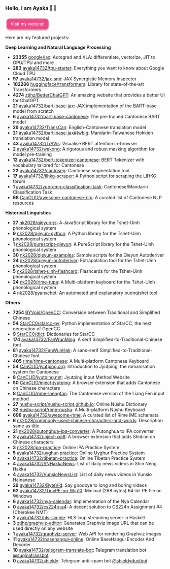 ### Hello, I am Ayaka 👋🏻

<a href="https://en.ayaka.shn.hk/" target="_blank"><img src="website.svg" alt="Visit my website!" width="140" /></a><br />Here are my featured projects:

**Deep Learning and Natural Language Processing**

- **23355** [google/jax](https://github.com/google/jax): Autograd and XLA: differentiate, vectorize, JIT to GPU/TPU and more
- **283** [ayaka14732/tpu-starter](https://github.com/ayaka14732/tpu-starter): Everything you want to know about Google Cloud TPU
- **97** [ayaka14732/jax-smi](https://github.com/ayaka14732/jax-smi): JAX Synergistic Memory Inspector
- **102266** [huggingface/transformers](https://github.com/huggingface/transformers): Library for state-of-the-art Transformers
- **4274** [ztjhz/BetterChatGPT](https://github.com/ztjhz/BetterChatGPT): An amazing website that provides a better UI for ChatGPT
- **21** [ayaka14732/bart-base-jax](https://github.com/ayaka14732/bart-base-jax): JAX implementation of the BART-base model from scratch
- **6** [ayaka14732/bart-base-cantonese](https://github.com/ayaka14732/bart-base-cantonese): The pre-trained Cantonese BART model
- **29** [ayaka14732/TransCan](https://github.com/ayaka14732/TransCan): English-Cantonese translation model
- **21** [ayaka14732/bart-base-jax#twblg](https://github.com/ayaka14732/bart-base-jax/tree/twblg): Mandarin-Taiwanese Hokkien translation model
- **43** [ayaka14732/TrAVis](https://github.com/ayaka14732/TrAVis): Visualise BERT attention in-browser
- **2** [ayaka14732/wakong](https://github.com/ayaka14732/wakong): A rigorous and robust masking algorithm for model pre-training
- **12** [ayaka14732/bert-tokenizer-cantonese](https://github.com/ayaka14732/bert-tokenizer-cantonese): BERT Tokenizer with vocabulary tailored for Cantonese
- **22** [ayaka14732/cantoseg](https://github.com/ayaka14732/cantoseg): Cantonese segmentation tool
- **17** [ayaka14732/lihkg-scraper](https://github.com/ayaka14732/lihkg-scraper): A Python script for scraping the LIHKG forum
- **1** [ayaka14732/yue-cmn-classification-task](https://github.com/ayaka14732/yue-cmn-classification-task): Cantonese/Mandarin Classification Task
- **68** [CanCLID/awesome-cantonese-nlp](https://github.com/CanCLID/awesome-cantonese-nlp): A curated list of Cantonese NLP resources

**Historical Linguistics**

- **27** [nk2028/qieyun-js](https://github.com/nk2028/qieyun-js): A JavaScript library for the Tshet-Uinh phonological system<!-- Linguistics -->
- **9** [nk2028/qieyun-python](https://github.com/nk2028/qieyun-python): A Python library for the Tshet-Uinh phonological system
- **1** [nk2028/purescript-qieyun](https://github.com/nk2028/purescript-qieyun): A PureScript library for the Tshet-Uinh phonological system
- **30** [nk2028/qieyun-examples](https://github.com/nk2028/qieyun-examples): Sample scripts for the Qieyun Autoderiver
- **24** [nk2028/qieyun-autoderiver](https://github.com/nk2028/qieyun-autoderiver): Extrapolation tool for the Tshet-Uinh phonological system
- **5** [nk2028/tshet-uinh-flashcard](https://github.com/nk2028/tshet-uinh-flashcard): Flashcards for the Tshet-Uinh phonological system
- **24** [nk2028/rime-tupa](https://github.com/nk2028/rime-tupa): A Multi-platform keyboard for the Tshet-Uinh phonological system
- **4** [nk2028/pyanxchet](https://github.com/nk2028/pyanxchet): An automated and explanatory puonqtshet tool

**Others**

- **7254** [BYVoid/OpenCC](https://github.com/BYVoid/OpenCC): Conversion between Traditional and Simplified Chinese<!-- Chinese Conversion -->
- **54** [StarCC0/starcc-py](https://github.com/StarCC0/starcc-py): Python implementation of StarCC, the next generation of OpenCC
- **9** [StarCC0/dict](https://github.com/StarCC0/dict): Dictionaries for StarCC
- **174** [ayaka14732/FanWunMing](https://github.com/ayaka14732/FanWunMing): A serif Simplified-to-Traditional-Chinese font
- **81** [ayaka14732/FanWunHak](https://github.com/ayaka14732/FanWunHak): A sans-serif Simplified-to-Traditional-Chinese font
- **405** [rime/rime-cantonese](https://github.com/rime/rime-cantonese): A Multi-platform Cantonese Keyboard<!-- Jyutping -->
- **54** [CanCLID/jyutping.org](https://github.com/CanCLID/jyutping.org): Introduction to Jyutping, the romanisation system for Cantonese
- **8** [CanCLID/jyutping.net](https://github.com/CanCLID/jyutping.net): Jyutping Input Method Website
- **50** [CanCLID/inject-jyutping](https://github.com/CanCLID/inject-jyutping): A browser extension that adds Cantonese on Chinese characters
- **8** [CanCLID/rime-loengfan](https://github.com/CanCLID/rime-loengfan): The Cantonese version of the Liang Fen input method
- **27** [nushu-script/nushu-script.github.io](https://github.com/nushu-script/nushu-script.github.io): Online Nüshu Dictionary<!-- Nüshu -->
- **32** [nushu-script/rime-nushu](https://github.com/nushu-script/rime-nushu): A Multi-platform Nüshu Keyboard
- **696** [ayaka14732/awesome-rime](https://github.com/ayaka14732/awesome-rime): A curated list of Rime IME schemata<!-- Other Linguistics Projects And Language Tools -->
- **6** [nk2028/commonly-used-chinese-characters-and-words](https://github.com/nk2028/commonly-used-chinese-characters-and-words): Description same as title
- **21** [nk2028/putonghua-ipa-converter](https://github.com/nk2028/putonghua-ipa-converter): A Putonghua to IPA converter
- **3** [ayaka14732/inject-xdi8](https://github.com/ayaka14732/inject-xdi8): A browser extension that adds Shidinn on Chinese characters
- **3** [nk2028/ipa-practice](https://github.com/nk2028/ipa-practice): Online IPA Practice System
- **5** [ayaka14732/uyghur-practice](https://github.com/ayaka14732/uyghur-practice): Online Uyghur Practice System
- **0** [ayaka14732/tibetan-practice](https://github.com/ayaka14732/tibetan-practice): Online Tibetan Practice System
- **4** [ayaka14732/SNHakkaNews](https://github.com/ayaka14732/SNHakkaNews): List of daily news videos in Shin Neng Hakka
- **4** [ayaka14732/VunsioNewsList](https://github.com/ayaka14732/VunsioNewsList): List of daily news videos in Vunsio Hainanese
- **29** [ayaka14732/ByteVid](https://github.com/ayaka14732/ByteVid): Say goodbye to long and boring videos<!-- Featured Projects -->
- **62** [ayaka14732/TinyPE-on-Win10](https://github.com/ayaka14732/TinyPE-on-Win10): Minimal (268 bytes) 64-bit PE file on Windows
- **6** [ayaka14732/nya-calendar](https://github.com/ayaka14732/nya-calendar): Implementation of the Nya Calendar
- **0** [ayaka14732/cs224n-a4](https://github.com/ayaka14732/cs224n-a4): A decent solution to CS224n Assignment #4 (Cherokee NMT)
- **2** [ayaka14732/hls-simple](https://github.com/ayaka14732/hls-simple): HLS loop streaming server in Haskell
- **3** [ztjhz/graphviz-editor](https://github.com/ztjhz/graphviz-editor): Generates Graphviz image URL that can be used directly on any website<!-- Web Services -->
- **1** [ayaka14732/graphviz-server](https://github.com/ayaka14732/graphviz-server): Web API for rendering Graphviz images
- **11** [ayaka14732/basehangul-online](https://github.com/ayaka14732/basehangul-online): Online BaseHangul Encoder And Decoder
- **10** [ayaka14732/telegram-translate-bot](https://github.com/ayaka14732/telegram-translate-bot): Telegram translation bot [@suginatransbot](https://t.me/suginatransbot)
- **0** [ayaka14732/shieldy](https://github.com/ayaka14732/shieldy): Telegram anti-spam bot [@shieldydustbot](https://t.me/shieldydustbot)
